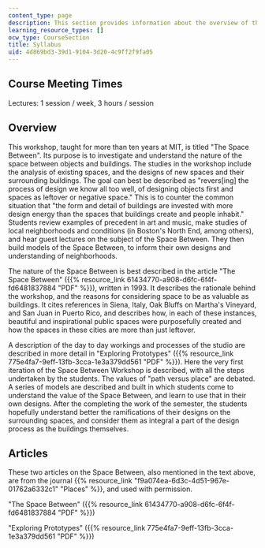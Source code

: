 ```yaml
---
content_type: page
description: This section provides information about the overview of the course.
learning_resource_types: []
ocw_type: CourseSection
title: Syllabus
uid: 4d869bd3-39d1-9104-3d20-4c9ff2f9fa05
---
```


Course Meeting Times
--------------------

Lectures: 1 session / week, 3 hours / session

Overview
--------

This workshop, taught for more than ten years at MIT, is titled "The Space Between". Its purpose is to investigate and understand the nature of the space between objects and buildings. The studies in the workshop include the analysis of existing spaces, and the designs of new spaces and their surrounding buildings. The goal can best be described as "revers\[ing\] the process of design we know all too well, of designing objects first and spaces as leftover or negative space." This is to counter the common situation that "the form and detail of buildings are invested with more design energy than the spaces that buildings create and people inhabit." Students review examples of precedent in art and music, make studies of local neighborhoods and conditions (in Boston's North End, among others), and hear guest lectures on the subject of the Space Between. They then build models of the Space Between, to inform their own designs and understanding of neighborhoods.

The nature of the Space Between is best described in the article "The Space Between" ({{% resource_link 61434770-a908-d6fc-6f4f-fd6481837884 "PDF" %}}), written in 1993. It describes the rationale behind the workshop, and the reasons for considering space to be as valuable as buildings. It cites references in Siena, Italy, Oak Bluffs on Martha's Vineyard, and San Juan in Puerto Rico, and describes how, in each of these instances, beautiful and inspirational public spaces were purposefully created and how the spaces in these cities are more than just leftover.

A description of the day to day workings and processes of the studio are described in more detail in "Exploring Prototypes" ({{% resource_link 775e4fa7-9eff-13fb-3cca-1e3a379dd561 "PDF" %}}). Here the very first iteration of the Space Between Workshop is described, with all the steps undertaken by the students. The values of "path versus place" are debated. A series of models are described and built in which students come to understand the value of the Space Between, and learn to use that in their own designs. After the completing the work of the semester, the students hopefully understand better the ramifications of their designs on the surrounding spaces, and consider them as integral a part of the design process as the buildings themselves.

Articles
--------

These two articles on the Space Between, also mentioned in the text above, are from the journal {{% resource_link "f9a074ea-6d3c-4d51-967e-01762a6332c1" "Places" %}}, and used with permission.

"The Space Between" ({{% resource_link 61434770-a908-d6fc-6f4f-fd6481837884 "PDF" %}})

"Exploring Prototypes" ({{% resource_link 775e4fa7-9eff-13fb-3cca-1e3a379dd561 "PDF" %}})
